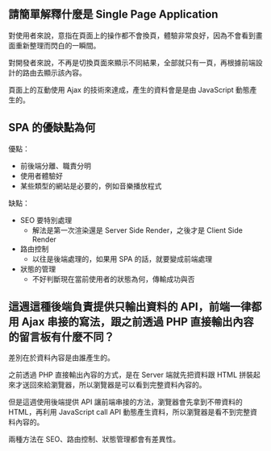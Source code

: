 ## 請簡單解釋什麼是 Single Page Application
對使用者來說，意指在頁面上的操作都不會換頁，體驗非常良好，因為不會看到畫面重新整理而閃白的一瞬間。

對開發者來說，不再是切換頁面來顯示不同結果，全部就只有一頁，再根據前端設計的路由去顯示該內容。

頁面上的互動使用 Ajax 的技術來達成，產生的資料會是是由 JavaScript 動態產生的。

## SPA 的優缺點為何
優點：

* 前後端分離、職責分明
* 使用者體驗好
* 某些類型的網站是必要的，例如音樂播放程式

缺點：

* SEO 要特別處理
  * 解法是第一次渲染還是 Server Side Render，之後才是 Client Side Render
* 路由控制
  * 以往是後端處理的，如果用 SPA 的話，就要變成前端處理
* 狀態的管理
  * 不好判斷現在當前使用者的狀態為何，傳輸成功與否

## 這週這種後端負責提供只輸出資料的 API，前端一律都用 Ajax 串接的寫法，跟之前透過 PHP 直接輸出內容的留言板有什麼不同？

差別在於資料內容是由誰產生的。

之前透過 PHP 直接輸出內容的方式，是在 Server 端就先把資料跟 HTML 拼裝起來才送回來給瀏覽器，所以瀏覽器是可以看到完整資料內容的。

但是這週使用後端提供 API 讓前端串接的方法，瀏覽器會先拿到不帶資料的 HTML，再利用 JavaScript call API 動態產生資料，所以瀏覽器是看不到完整資料內容的。

兩種方法在 SEO、路由控制、狀態管理都會有差異性。
